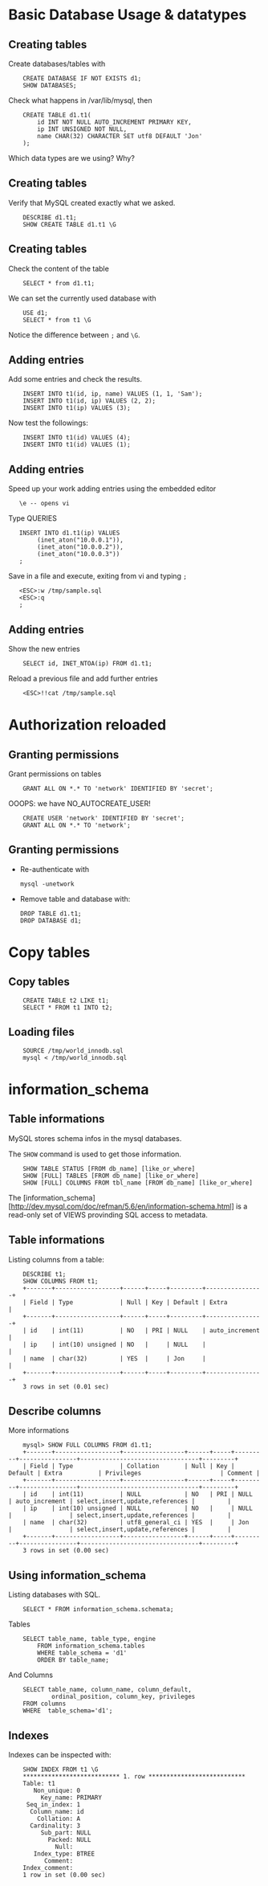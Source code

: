 # Basic Database Usage & datatypes
## Creating tables
Create databases/tables with

        CREATE DATABASE IF NOT EXISTS d1;
        SHOW DATABASES;
         
Check what happens in /var/lib/mysql, then

        CREATE TABLE d1.t1(
            id INT NOT NULL AUTO_INCREMENT PRIMARY KEY, 
            ip INT UNSIGNED NOT NULL,
            name CHAR(32) CHARACTER SET utf8 DEFAULT 'Jon'
        );

Which data types are we using? Why?

## Creating tables
Verify that MySQL created exactly what we asked.

        DESCRIBE d1.t1;
        SHOW CREATE TABLE d1.t1 \G



## Creating tables
Check the content of the table

        SELECT * from d1.t1;
        
We can set the currently used database with

        USE d1;
        SELECT * from t1 \G        

Notice the difference between `;` and `\G`.


## Adding entries
Add some entries and check the results.

        INSERT INTO t1(id, ip, name) VALUES (1, 1, 'Sam');
        INSERT INTO t1(id, ip) VALUES (2, 2);
        INSERT INTO t1(ip) VALUES (3);
       
Now test the followings:       
       
        INSERT INTO t1(id) VALUES (4);
        INSERT INTO t1(id) VALUES (1);


## Adding entries
Speed up your work adding entries using the embedded editor

       \e -- opens vi

Type QUERIES

       INSERT INTO d1.t1(ip) VALUES 
            (inet_aton("10.0.0.1")),
            (inet_aton("10.0.0.2")),
            (inet_aton("10.0.0.3"))
       ;
       
Save in a file and execute, exiting from vi
 and typing `;`
       
       <ESC>:w /tmp/sample.sql
       <ESC>:q
       ;

## Adding entries
Show the new entries

        SELECT id, INET_NTOA(ip) FROM d1.t1;


Reload a previous file and add further entries

        <ESC>!!cat /tmp/sample.sql
        

# Authorization reloaded
## Granting permissions
Grant permissions on tables

        GRANT ALL ON *.* TO 'network' IDENTIFIED BY 'secret';

OOOPS: we have NO_AUTOCREATE_USER!

        CREATE USER 'network' IDENTIFIED BY 'secret';
        GRANT ALL ON *.* TO 'network';
        
        
        
## Granting permissions         
  - Re-authenticate with 
  
        mysql -unetwork
  
  - Remove table and database with:

        DROP TABLE d1.t1;
        DROP DATABASE d1;
        
      
# Copy tables
## Copy tables

        CREATE TABLE t2 LIKE t1;
        SELECT * FROM t1 INTO t2;
        
## Loading files
        
        SOURCE /tmp/world_innodb.sql
        mysql < /tmp/world_innodb.sql
        
# information_schema
## Table informations
MySQL stores schema infos in the mysql databases.

The `SHOW` command is used to get those information.
 
        SHOW TABLE STATUS [FROM db_name] [like_or_where]
        SHOW [FULL] TABLES [FROM db_name] [like_or_where]
        SHOW [FULL] COLUMNS FROM tbl_name [FROM db_name] [like_or_where]

The [information_schema][http://dev.mysql.com/doc/refman/5.6/en/information-schema.html] is a read-only set of VIEWS
 provinding SQL access to metadata.


## Table informations
Listing columns from a table:

        DESCRIBE t1;
        SHOW COLUMNS FROM t1;
        +-------+------------------+------+-----+---------+----------------+
        | Field | Type             | Null | Key | Default | Extra          |
        +-------+------------------+------+-----+---------+----------------+
        | id    | int(11)          | NO   | PRI | NULL    | auto_increment |
        | ip    | int(10) unsigned | NO   |     | NULL    |                |
        | name  | char(32)         | YES  |     | Jon     |                |
        +-------+------------------+------+-----+---------+----------------+
        3 rows in set (0.01 sec)


## Describe columns
More informations

        mysql> SHOW FULL COLUMNS FROM d1.t1;
        +-------+------------------+-----------------+------+-----+---------+----------------+---------------------------------+---------+
        | Field | Type             | Collation       | Null | Key | Default | Extra          | Privileges                      | Comment |
        +-------+------------------+-----------------+------+-----+---------+----------------+---------------------------------+---------+
        | id    | int(11)          | NULL            | NO   | PRI | NULL    | auto_increment | select,insert,update,references |         |
        | ip    | int(10) unsigned | NULL            | NO   |     | NULL    |                | select,insert,update,references |         |
        | name  | char(32)         | utf8_general_ci | YES  |     | Jon     |                | select,insert,update,references |         |
        +-------+------------------+-----------------+------+-----+---------+----------------+---------------------------------+---------+
        3 rows in set (0.00 sec)

        
## Using information_schema
Listing databases with SQL.

        SELECT * FROM information_schema.schemata;

Tables        

        SELECT table_name, table_type, engine
            FROM information_schema.tables
            WHERE table_schema = 'd1'
            ORDER BY table_name;
        
And Columns

        SELECT table_name, column_name, column_default, 
                ordinal_position, column_key, privileges 
        FROM columns 
        WHERE  table_schema='d1';


## Indexes
Indexes can be inspected with:

        SHOW INDEX FROM t1 \G
        *************************** 1. row ***************************
        Table: t1
           Non_unique: 0
             Key_name: PRIMARY
         Seq_in_index: 1
          Column_name: id
            Collation: A
          Cardinality: 3
             Sub_part: NULL
               Packed: NULL
                 Null: 
           Index_type: BTREE
              Comment: 
        Index_comment: 
        1 row in set (0.00 sec)

